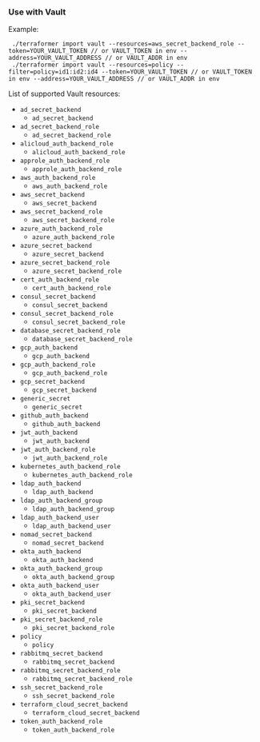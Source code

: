 ### Use with Vault

Example:

```
 ./terraformer import vault --resources=aws_secret_backend_role --token=YOUR_VAULT_TOKEN // or VAULT_TOKEN in env --address=YOUR_VAULT_ADDRESS // or VAULT_ADDR in env
 ./terraformer import vault --resources=policy --filter=policy=id1:id2:id4 --token=YOUR_VAULT_TOKEN // or VAULT_TOKEN in env --address=YOUR_VAULT_ADDRESS // or VAULT_ADDR in env
```

List of supported Vault resources:

* `ad_secret_backend`
    * `ad_secret_backend`
* `ad_secret_backend_role`
    * `ad_secret_backend_role`
* `alicloud_auth_backend_role`
    * `alicloud_auth_backend_role`
* `approle_auth_backend_role`
    * `approle_auth_backend_role`
* `aws_auth_backend_role`
    * `aws_auth_backend_role`
* `aws_secret_backend`
    * `aws_secret_backend`
* `aws_secret_backend_role`
    * `aws_secret_backend_role`
* `azure_auth_backend_role`
    * `azure_auth_backend_role`
* `azure_secret_backend`
    * `azure_secret_backend`
* `azure_secret_backend_role`
    * `azure_secret_backend_role`
* `cert_auth_backend_role`
    * `cert_auth_backend_role`
* `consul_secret_backend`
    * `consul_secret_backend`
* `consul_secret_backend_role`
    * `consul_secret_backend_role`
* `database_secret_backend_role`
    * `database_secret_backend_role`
* `gcp_auth_backend`
    * `gcp_auth_backend`
* `gcp_auth_backend_role`
    * `gcp_auth_backend_role`
* `gcp_secret_backend`
    * `gcp_secret_backend`
* `generic_secret`
    * `generic_secret`
* `github_auth_backend`
    * `github_auth_backend`
* `jwt_auth_backend`
    * `jwt_auth_backend`
* `jwt_auth_backend_role`
    * `jwt_auth_backend_role`
* `kubernetes_auth_backend_role`
    * `kubernetes_auth_backend_role`
* `ldap_auth_backend`
    * `ldap_auth_backend`
* `ldap_auth_backend_group`
    * `ldap_auth_backend_group`
* `ldap_auth_backend_user`
    * `ldap_auth_backend_user`
* `nomad_secret_backend`
    * `nomad_secret_backend`
* `okta_auth_backend`
    * `okta_auth_backend`
* `okta_auth_backend_group`
    * `okta_auth_backend_group`
* `okta_auth_backend_user`
    * `okta_auth_backend_user`
* `pki_secret_backend`
    * `pki_secret_backend`
* `pki_secret_backend_role`
    * `pki_secret_backend_role`
* `policy`
    * `policy`
* `rabbitmq_secret_backend`
    * `rabbitmq_secret_backend`
* `rabbitmq_secret_backend_role`
    * `rabbitmq_secret_backend_role`
* `ssh_secret_backend_role`
    * `ssh_secret_backend_role`
* `terraform_cloud_secret_backend`
    * `terraform_cloud_secret_backend`
* `token_auth_backend_role`
    * `token_auth_backend_role`

[1]: https://github.com/GoogleCloudPlatform/terraformer/blob/master/README.md#filtering
